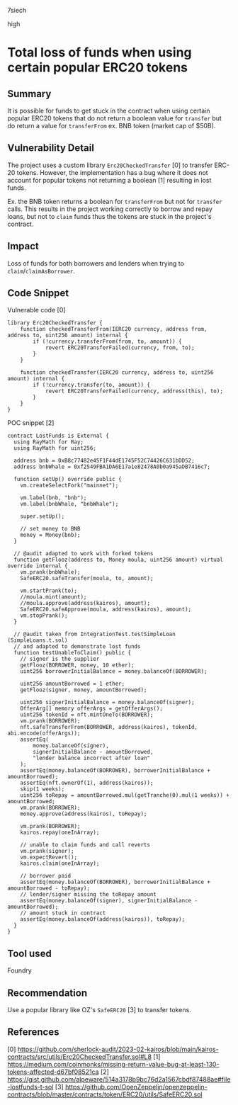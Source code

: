 7siech

high

# Total loss of funds when using certain popular ERC20 tokens

## Summary
It is possible for funds to get stuck in the contract when using certain popular ERC20 tokens that do not return a boolean value for `transfer` but do return a value for `transferFrom` ex. BNB token (market cap of $50B).

## Vulnerability Detail

The project uses a custom library `Erc20CheckedTransfer` [0] to transfer ERC-20 tokens. However, the implementation has a bug where it does not account for popular tokens not returning a boolean [1] resulting in lost funds.

Ex. the BNB token returns a boolean for `transferFrom` but not for `transfer` calls. This results in the project working correctly to borrow and repay loans, but not to `claim` funds thus the tokens are stuck in the project's contract.

## Impact

Loss of funds for both borrowers and lenders when trying to `claim`/`claimAsBorrower`.

## Code Snippet

Vulnerable code [0]

```solidity
library Erc20CheckedTransfer {
    function checkedTransferFrom(IERC20 currency, address from, address to, uint256 amount) internal {
        if (!currency.transferFrom(from, to, amount)) {
            revert ERC20TransferFailed(currency, from, to);
        }
    }

    function checkedTransfer(IERC20 currency, address to, uint256 amount) internal {
        if (!currency.transfer(to, amount)) {
            revert ERC20TransferFailed(currency, address(this), to);
        }
    }
}
```

POC snippet [2]

```solidity
contract LostFunds is External {
  using RayMath for Ray;
  using RayMath for uint256;

  address bnb = 0xB8c77482e45F1F44dE1745F52C74426C631bDD52;
  address bnbWhale = 0xf2549FBA1DA6E17a1e82478A0b0a945aDB7416c7;

  function setUp() override public {
    vm.createSelectFork("mainnet");

    vm.label(bnb, "bnb");
    vm.label(bnbWhale, "bnbWhale");

    super.setUp();

    // set money to BNB
    money = Money(bnb);
  }

  // @audit adapted to work with forked tokens
  function getFlooz(address to, Money moula, uint256 amount) virtual override internal {
    vm.prank(bnbWhale);
    SafeERC20.safeTransfer(moula, to, amount);

    vm.startPrank(to);
    //moula.mint(amount);
    //moula.approve(address(kairos), amount);
    SafeERC20.safeApprove(moula, address(kairos), amount);
    vm.stopPrank();
  }

  // @audit taken from IntegrationTest.testSimpleLoan (SimpleLoans.t.sol)
  // and adapted to demonstrate lost funds
  function testUnableToClaim() public {
    // signer is the supplier
    getFlooz(BORROWER, money, 10 ether);
    uint256 borrowerInitialBalance = money.balanceOf(BORROWER);

    uint256 amountBorrowed = 1 ether;
    getFlooz(signer, money, amountBorrowed);

    uint256 signerInitialBalance = money.balanceOf(signer);
    OfferArg[] memory offerArgs = getOfferArgs();
    uint256 tokenId = nft.mintOneTo(BORROWER);
    vm.prank(BORROWER);
    nft.safeTransferFrom(BORROWER, address(kairos), tokenId, abi.encode(offerArgs));
    assertEq(
        money.balanceOf(signer),
        signerInitialBalance - amountBorrowed,
        "lender balance incorrect after loan"
    );
    assertEq(money.balanceOf(BORROWER), borrowerInitialBalance + amountBorrowed);
    assertEq(nft.ownerOf(1), address(kairos));
    skip(1 weeks);
    uint256 toRepay = amountBorrowed.mul(getTranche(0).mul(1 weeks)) + amountBorrowed;
    vm.prank(BORROWER);
    money.approve(address(kairos), toRepay);

    vm.prank(BORROWER);
    kairos.repay(oneInArray);

    // unable to claim funds and call reverts
    vm.prank(signer);
    vm.expectRevert();
    kairos.claim(oneInArray);

    // borrower paid
    assertEq(money.balanceOf(BORROWER), borrowerInitialBalance + amountBorrowed - toRepay);
    // lender/signer missing the toRepay amount
    assertEq(money.balanceOf(signer), signerInitialBalance - amountBorrowed);
    // amount stuck in contract
    assertEq(money.balanceOf(address(kairos)), toRepay);
  }
}
```

## Tool used

Foundry

## Recommendation

Use a popular library like OZ's `SafeERC20` [3] to transfer tokens.

## References

[0] https://github.com/sherlock-audit/2023-02-kairos/blob/main/kairos-contracts/src/utils/Erc20CheckedTransfer.sol#L8
[1] https://medium.com/coinmonks/missing-return-value-bug-at-least-130-tokens-affected-d67bf08521ca
[2] https://gist.github.com/alpeware/514a3178b9bc76d2a1567cbdf87488ae#file-lostfunds-t-sol
[3] https://github.com/OpenZeppelin/openzeppelin-contracts/blob/master/contracts/token/ERC20/utils/SafeERC20.sol